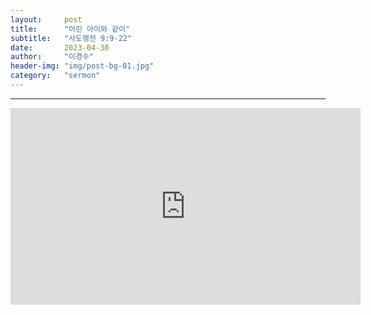 ```yaml
---
layout:     post
title:      "어린 아이와 같이"
subtitle:	"사도행전 9:9-22"
date:       2023-04-30
author:     "이경수"
header-img: "img/post-bg-01.jpg"
category:   "sermon"
---
```


<hr>
<div class="youtube">
    <iframe width="560" height="315" src="https://www.youtube.com/embed/h7GszqSHpGU" title="YouTube video player" frameborder="0" allow="accelerometer; autoplay; clipboard-write; encrypted-media; gyroscope; picture-in-picture; web-share" allowfullscreen></iframe>
</div>